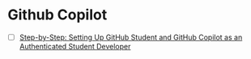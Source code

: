 # Github Copilot

- [ ] [Step-by-Step: Setting Up GitHub Student and GitHub Copilot as an Authenticated Student Developer](https://techcommunity.microsoft.com/t5/educator-developer-blog/step-by-step-setting-up-github-student-and-github-copilot-as-an/ba-p/3736279)
